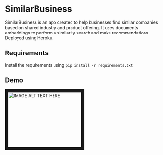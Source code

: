 # SimilarBusiness
SimilarBusiness is an app created to help businesses find similar companies based on shared industry and product offering. It uses documents embeddings to perform a similarity search and make recommendations. Deployed using Heroku.

Requirements
---
Install the requirements using `pip install -r requirements.txt`

Demo
---
<a href="http://www.youtube.com/watch?feature=player_embedded&v=YOUTUBE_VIDEO_ID_HERE
" target="_blank"><img src="http://img.youtube.com/vi/YOUTUBE_VIDEO_ID_HERE/0.jpg" 
alt="IMAGE ALT TEXT HERE" width="240" height="180" border="10" /></a>
